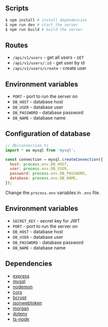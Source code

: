 ## Scripts

```bash
$ npm install # install dependencies
$ npm run dev # start the server
$ npm run build # build the server
```

## Routes
- `/api/v1/users` - get all users - `GET`
- `/api/v1/users/:id` - get user by id
- `/api/v1/users/create` - create user

## Environment variables
- `PORT` - port to run the server on
- `DB_HOST` - database host
- `DB_USER` - database user
- `DB_PASSWORD` - database password
- `DB_NAME` - database name

## Configuration of database
```js
// db/connection.ts
import * as mysql from 'mysql';

const connection = mysql.createConnection({
  host: process.env.DB_HOST,
  user: process.env.DB_USER,
  password: process.env.DB_PASSWORD,
  database: process.env.DB_NAME,
});
```

Change the `process.env` variables in `.env` file.


## Environment variables
- `SECRET_KEY` - secret key for JWT
- `PORT` - port to run the server on
- `DB_HOST` - database host
- `DB_USER` - database user
- `DB_PASSWORD` - database password
- `DB_NAME` - database name

## Dependencies

- [express](https://github.com/expressjs/express)
- [mysql](https://github.com/mysqljs/mysql)
- [nodemon](https://github.com/remy/nodemon)
- [cors](https://github.com/expressjs/cors)
- [bcrypt](https://github.com/kelektiv/node.bcrypt.js)
- [jsonwebtoken](https://github.com/auth0/node-jsonwebtoken)
- [morgan](https://github.com/expressjs/morgan)
- [dotenv](https://github.com/motdotla/dotenv)
- [ts-node](https://github.com/TypeStrong/ts-node)